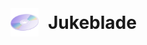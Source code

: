 <div style="display: flex; align-items: center; gap: 15px">
  <img src="https://raw.githubusercontent.com/eyezahhhh/jukeblade/refs/heads/main/ui/public/favicon-512x512.png" alt="Jukeblade logo" width="45" height="45" />
  <h1 style="margin: 0;">Jukeblade</h1>
</div>
